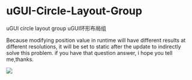 # uGUI-Circle-Layout-Group
uGUI circle layout group
uGUI环形布局组

Because modifying position value in runtime will have different results at different resolutions, it will be set to static after the update to indirectly solve this problem.
if you have that question answer, i hope you tell me,thanks.

![](https://github.com/hont127/uGUI-Circle-Layout-Group/blob/master/Preview.gif)
